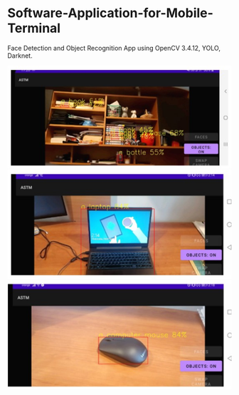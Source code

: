 # Software-Application-for-Mobile-Terminal
Face Detection and Object Recognition App using OpenCV 3.4.12, YOLO, Darknet.

<img src="images/objects1.jpg">

<img src="images/objects2.jpg">

<img src="images/objects3.jpg">
